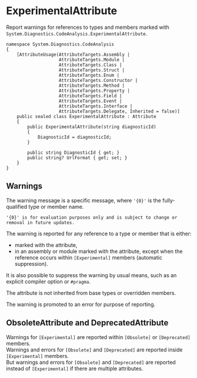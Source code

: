 ExperimentalAttribute
=====================
Report warnings for references to types and members marked with `System.Diagnostics.CodeAnalysis.ExperimentalAttribute`.
```
namespace System.Diagnostics.CodeAnalysis
{
    [AttributeUsage(AttributeTargets.Assembly |
                    AttributeTargets.Module |
                    AttributeTargets.Class |
                    AttributeTargets.Struct |
                    AttributeTargets.Enum |
                    AttributeTargets.Constructor |
                    AttributeTargets.Method |
                    AttributeTargets.Property |
                    AttributeTargets.Field |
                    AttributeTargets.Event |
                    AttributeTargets.Interface |
                    AttributeTargets.Delegate, Inherited = false)]
    public sealed class ExperimentalAttribute : Attribute
    {
        public ExperimentalAttribute(string diagnosticId)
        {
            DiagnosticId = diagnosticId;
        }

        public string DiagnosticId { get; }
        public string? UrlFormat { get; set; }
    }
}
```

## Warnings
The warning message is a specific message, where `'{0}'` is the fully-qualified type or member name.
```
'{0}' is for evaluation purposes only and is subject to change or removal in future updates.
```

The warning is reported for any reference to a type or member that is either:
- marked with the attribute,
- in an assembly or module marked with the attribute,
except when the reference occurs  within `[Experimental]` members (automatic suppression).

It is also possible to suppress the warning by usual means, such as an explicit compiler option or `#pragma`.

The attribute is not inherited from base types or overridden members.

The warning is promoted to an error for purpose of reporting.

## ObsoleteAttribute and DeprecatedAttribute

Warnings for `[Experimental]` are reported within `[Obsolete]` or `[Deprecated]` members.  
Warnings and errors for `[Obsolete]` and `[Deprecated]` are reported inside `[Experimental]` members.  
But warnings and errors for `[Obsolete]` and `[Deprecated]` are reported instead of `[Experimental]` if there are multiple attributes.  
